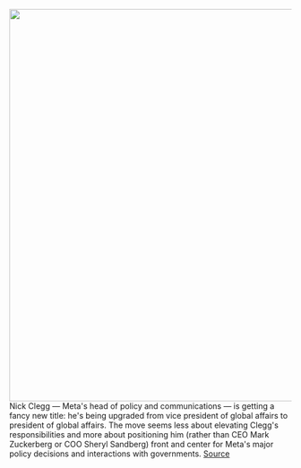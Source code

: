 <img src='https://cdn.vox-cdn.com/thumbor/TA64ms6ZDLiNO084n5cH5ew9XfY=/0x0:5342x3623/1200x800/filters:focal(2757x1502:3611x2356)/cdn.vox-cdn.com/uploads/chorus_image/image/70518466/1194882390.0.jpg' width='700px' /><br/>
Nick Clegg — Meta's head of policy and communications — is getting a fancy new title: he's being upgraded from vice president of global affairs to president of global affairs. The move seems less about elevating Clegg's responsibilities and more about positioning him (rather than CEO Mark Zuckerberg or COO Sheryl Sandberg) front and center for Meta's major policy decisions and interactions with governments.
<a href='https://www.theverge.com/2022/2/16/22937673/meta-policy-lead-nick-clegg-promoted-new-title-policy'> Source <a/>